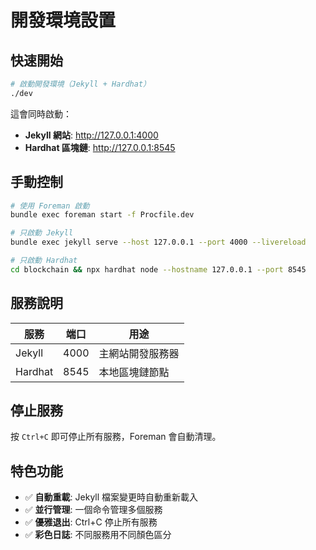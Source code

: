 # 開發環境設置

## 快速開始

```bash
# 啟動開發環境（Jekyll + Hardhat）
./dev
```

這會同時啟動：
- **Jekyll 網站**: http://127.0.0.1:4000
- **Hardhat 區塊鏈**: http://127.0.0.1:8545

## 手動控制

```bash
# 使用 Foreman 啟動
bundle exec foreman start -f Procfile.dev

# 只啟動 Jekyll
bundle exec jekyll serve --host 127.0.0.1 --port 4000 --livereload

# 只啟動 Hardhat
cd blockchain && npx hardhat node --hostname 127.0.0.1 --port 8545
```

## 服務說明

| 服務 | 端口 | 用途 |
|------|------|------|
| Jekyll | 4000 | 主網站開發服務器 |
| Hardhat | 8545 | 本地區塊鏈節點 |

## 停止服務

按 `Ctrl+C` 即可停止所有服務，Foreman 會自動清理。

## 特色功能

- ✅ **自動重載**: Jekyll 檔案變更時自動重新載入
- ✅ **並行管理**: 一個命令管理多個服務
- ✅ **優雅退出**: Ctrl+C 停止所有服務
- ✅ **彩色日誌**: 不同服務用不同顏色區分
